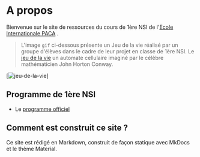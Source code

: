 # A propos
Bienvenue sur le site de ressources du cours de 1ère NSI de l'[Ecole Internationale PACA](https://www.ecoleinternationalepaca.fr) .


>L'image `gif` ci-dessous présente un Jeu de la vie réalisé par un groupe d'élèves dans le cadre de leur projet en classe de 1ère NSI. Le [jeu de la vie](https://fr.wikipedia.org/wiki/Jeu_de_la_vie) un automate cellulaire imaginé par le célèbre mathématicien John Horton Conway. 

[![jeu-de-la-vie](assets/jeu-de-la-vie-antoine-octave-nsi-2022.gif "Jeu de la vie par Antoine et Octave, élèves de 1ère NSI, 2021-22")]


## Programme de 1ère NSI
* Le  [programme officiel](assets/spe633_annexe_1063268.pdf)

## Comment est construit ce site ? 
Ce site est rédigé en Markdown, construit de façon statique avec MkDocs et le thème Material.
